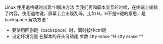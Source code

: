 Linux 使用退格键时出现^H解决方法
当我们再和脚本交互的时候，在终端上输错了内容，使用退格键，屏幕上会出现乱码，比如 H。H不是H键的意思，是backspace 解决方法：
- 要使用回删键（backspace）时，同时按住ctrl键
- 设定环境变量 在脚本的开头可结尾 参数 stty erase ^H stty erase ^?
